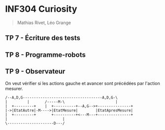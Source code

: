 # INF304 Curiosity
> Mathias Rivet, Léo Grange

## TP 7 - Écriture des tests

## TP 8 - Programme-robots

## TP 9 - Observateur

On veut vérifier si les actions gauche et avancer sont précédées par l'action mesurer.

```
/--A,D,G------------------------------------A,D,G-\
|         |       /-----M-\                       |
|  +---------+    |  +----------+--A,G-->+---------------+
|->|EtatAutre|-M---->|EtatMesure|        |EtatApresMesure|
|  +---------+       +----------+<---M---+---------------+
|                         |
\---------------------D---/
```
